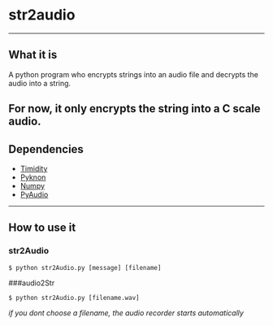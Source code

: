 # str2audio
---
## What it is
A python program who encrypts strings into an audio file and decrypts the audio into a string.

For now, it only encrypts the string into a C scale audio.
---
## Dependencies
* [Timidity](http://timidity.sourceforge.net/)
* [Pyknon](https://github.com/kroger/pyknon)
* [Numpy](http://www.numpy.org/)
* [PyAudio](https://people.csail.mit.edu/hubert/pyaudio/)
---
## How to use it
### str2Audio
```shell
$ python str2Audio.py [message] [filename]
```
###audio2Str
```shell
$ python str2Audio.py [filename.wav]
```
*if you dont choose a filename, the audio recorder starts automatically*

